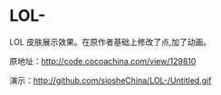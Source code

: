 # LOL-
LOL 皮肤展示效果。在原作者基础上修改了点,加了动画。

原地址：http://code.cocoachina.com/view/129810 

演示：http://github.com/siosheChina/LOL-/Untitled.gif
